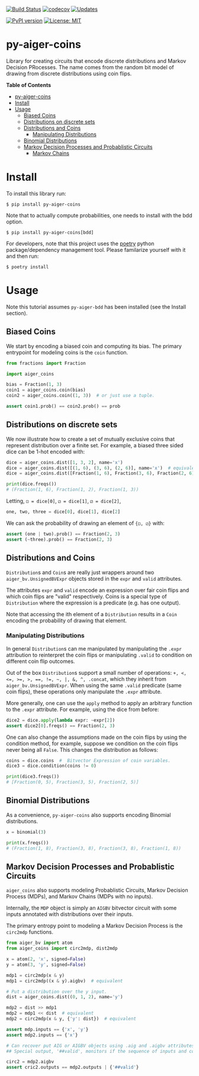 [![Build Status](https://travis-ci.org/mvcisback/py-aiger-coins.svg?branch=master)](https://travis-ci.org/mvcisback/py-aiger-coins)
[![codecov](https://codecov.io/gh/mvcisback/py-aiger-coins/branch/master/graph/badge.svg)](https://codecov.io/gh/mvcisback/py-aiger-coins)
[![Updates](https://pyup.io/repos/github/mvcisback/py-aiger-coins/shield.svg)](https://pyup.io/repos/github/mvcisback/py-aiger-coins/)

[![PyPI version](https://badge.fury.io/py/py-aiger-coins.svg)](https://badge.fury.io/py/py-aiger-coins)
[![License: MIT](https://img.shields.io/badge/License-MIT-yellow.svg)](https://opensource.org/licenses/MIT)


# py-aiger-coins
Library for creating circuits that encode discrete distributions and
Markov Decision PRocesses. The name comes from the random bit model of
drawing from discrete distributions using coin flips.

<!-- markdown-toc start - Don't edit this section. Run M-x markdown-toc-refresh-toc -->
**Table of Contents**

- [py-aiger-coins](#py-aiger-coins)
- [Install](#install)
- [Usage](#usage)
    - [Biased Coins](#biased-coins)
    - [Distributions on discrete sets](#distributions-on-discrete-sets)
    - [Distributions and Coins](#distributions-and-coins)
        - [Manipulating Distributions](#manipulating-distributions)
    - [Binomial Distributions](#binomial-distributions)
    - [Markov Decision Processes and Probablistic Circuits](#markov-decision-processes-and-probablistic-circuits)
        - [Markov Chains](#markov-chains)

<!-- markdown-toc end -->


# Install

To install this library run:

`$ pip install py-aiger-coins`

Note that to actually compute probabilities, one needs to install with the bdd option.

`$ pip install py-aiger-coins[bdd]`

For developers, note that this project uses the
[poetry](https://poetry.eustace.io/) python package/dependency
management tool. Please familarize yourself with it and then run:

`$ poetry install`

# Usage

Note this tutorial assumes `py-aiger-bdd` has been installed (see the
Install section).

## Biased Coins

We start by encoding a biased coin and computing its bias. The primary
entrypoint for modeling coins is the `coin` function.

```python
from fractions import Fraction

import aiger_coins

bias = Fraction(1, 3)
coin1 = aiger_coins.coin(bias)
coin2 = aiger_coins.coin((1, 3))  # or just use a tuple.

assert coin1.prob() == coin2.prob() == prob
```

## Distributions on discrete sets

We now illustrate how to create a set of mutually exclusive coins that
represent distribution over a finite set. For example, a biased three
sided dice can be 1-hot encoded with:

```python
dice = aiger_coins.dist([1, 3, 2], name='x')
dice = aiger_coins.dist([(1, 6), (3, 6), (2, 6)], name='x')  # equivalent
dice = aiger_coins.dist([Fraction(1, 6), Fraction(3, 6), Fraction(2, 6)], name='x')  # equivalent

print(dice.freqs())
# (Fraction(1, 6), Fraction(1, 2), Fraction(1, 3))
```

Letting, `⚀ = dice[0]`, `⚁ = dice[1]`, `⚂ = dice[2]`, 
```python
one, two, three = dice[0], dice[1], dice[2]
```

We can ask the probability of drawing an element of `{⚀, ⚁}` with:

```python
assert (one | two).prob() == Fraction(2, 3)
assert (~three).prob() == Fraction(2, 3)
```

## Distributions and Coins

`Distribution`s and `Coin`s are really just wrappers around two
`aiger_bv.UnsignedBVExpr` objects stored in the `expr` and `valid`
attributes.

The attributes `expr` and `valid` encode an expression over fair coin
flips and which coin flips are "valid" respectively. Coins is a
special type of `Distribution` where the expression is a predicate
(e.g. has one output).

Note that accessing the ith element of a `Distribution` results in a
`Coin` encoding the probability of drawing that element.

### Manipulating Distributions

In general `Distribution`s can me manipulated by manipulating the
`.expr` attribution to reinterpret the coin flips or manipulating
`.valid` to condition on different coin flip outcomes.

Out of the box `Distribution`s support a small number of operations:
`+, <, <=, >=, >, ==, !=, ~, |, &, ^, .concat`, which they inherit
from `aiger_bv.UnsignedBVExpr`. When using the same `.valid` predicate
(same coin flips), these operations only manipulate the `.expr`
attribute.

More generally, one can use the `apply` method to apply an arbitrary
function to the `.expr` attribute. For example, using the dice from
before:

```python
dice2 = dice.apply(lambda expr: ~expr[2])
assert dice2[0].freqs() == Fraction(2, 3)
```

One can also change the assumptions made on the coin flips by using
the condition method, for example, suppose we condition on the coin
flips never being all `False`. This changes the distribution
as follows:

```python
coins = dice.coins  #  Bitvector Expression of coin variables.
dice3 = dice.condition(coins != 0)

print(dice3.freqs())
# [Fraction(0, 5), Fraction(3, 5), Fraction(2, 5)]
```

## Binomial Distributions

As a convenience, `py-aiger-coins` also supports encoding Binomial
distributions.

```python
x = binomial(3)

print(x.freqs())
# (Fraction(1, 8), Fraction(3, 8), Fraction(3, 8), Fraction(1, 8))
```

## Markov Decision Processes and Probablistic Circuits

`aiger_coins` also supports modeling Probablistic Circuits, Markov
Decision Process (MDPs), and Markov Chains (MDPs with no inputs).

Internally, the `MDP` object is simply an `AIGBV` bitvector circuit
with some inputs annotated with distributions over their inputs.

The primary entropy point to modeling a Markov Decision Process is
the `circ2mdp` functions.

```python
from aiger_bv import atom
from aiger_coins import circ2mdp, dist2mdp

x = atom(2, 'x', signed=False)
y = atom(3, 'y', signed=False)

mdp1 = circ2mdp(x & y)
mdp1 = circ2mdp((x & y).aigbv)  # equivalent

# Put a distribution over the y input.
dist = aiger_coins.dist((0, 1, 2), name='y')

mdp2 = dist >> mdp1
mdp2 = mdp1 << dist  # equivalent
mdp2 = circ2mdp(x & y, {'y': dist})  # equivalent

assert mdp.inputs == {'x', 'y'}
assert mdp2.inputs == {'x'}

# Can recover put AIG or AIGBV objects using .aig and .aigbv attributes.
## Special output, '##valid', monitors if the sequence of inputs and coin flips was valid.

circ2 = mdp2.aigbv
assert cric2.outputs == mdp2.outputs | {'##valid'}
```
